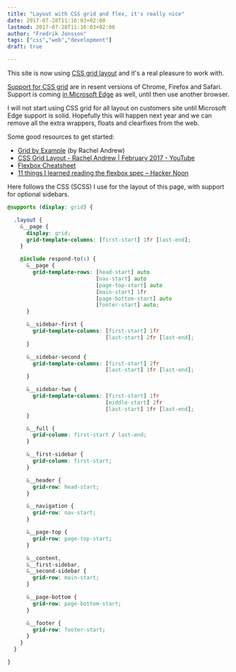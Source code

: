 ```yaml
---
title: "Layout with CSS grid and flex, it's really nice"
date: 2017-07-28T11:16:03+02:00
lastmod: 2017-07-28T11:16:03+02:00
author: "Fredrik Jonsson"
tags: ["css","web","development"]
draft: true

---
```


This site is now using [CSS grid layout](https://developer.mozilla.org/en-US/docs/Web/CSS/CSS_Grid_Layout) and it's a real pleasure to work with.

[Support for CSS grid](http://caniuse.com/#search=grid) are in resent versions of Chrome, Firefox and Safari. Support is coming [in Microsoft Edge](https://developer.microsoft.com/en-us/microsoft-edge/platform/status/gridupdate/?q=grid%20update) as well, until then use another browser.

I will not start using CSS grid for all layout on customers site until Microsoft Edge support is solid. Hopefully this will happen next year and we can remove all the extra wrappers, floats and clearfixes from the web.

Some good resources to get started:

* [Grid by Example](https://gridbyexample.com/) (by Rachel Andrew)
* [CSS Grid Layout - Rachel Andrew | February 2017 - YouTube](https://www.youtube.com/watch?v=N5Lt1SLqBmQ)
* [Flexbox Cheatsheet](https://yoksel.github.io/flex-cheatsheet/)
* [11 things I learned reading the flexbox spec – Hacker Noon](https://hackernoon.com/11-things-i-learned-reading-the-flexbox-spec-5f0c799c776b)


Here follows the CSS (SCSS) I use for the layout of this page, with support for optional sidebars.

~~~~ css
@supports (display: grid) {

  .layout {
    &__page {
      display: grid;
      grid-template-columns: [first-start] 1fr [last-end];
    }

    @include respond-to(s) {
      &__page {
        grid-template-rows: [head-start] auto
                            [nav-start] auto
                            [page-top-start] auto
                            [main-start] 1fr
                            [page-bottom-start] auto
                            [footer-start] auto;
      }

      &__sidebar-first {
        grid-template-columns: [first-start] 1fr
                               [last-start] 2fr [last-end];
      }

      &__sidebar-second {
        grid-template-columns: [first-start] 2fr
                               [last-start] 1fr [last-end];
      }

      &__sidebar-two {
        grid-template-columns: [first-start] 1fr
                               [middle-start] 2fr
                               [last-start] 1fr [last-end];
      }

      &__full {
        grid-column: first-start / last-end;
      }

      &__first-sidebar {
        grid-column: first-start;
      }

      &__header {
        grid-row: head-start;
      }

      &__navigation {
        grid-row: nav-start;
      }

      &__page-top {
        grid-row: page-top-start;
      }

      &__content,
      &__first-sidebar,
      &__second-sidebar {
        grid-row: main-start;
      }

      &__page-bottom {
        grid-row: page-bottom-start;
      }

      &__footer {
        grid-row: footer-start;
      }
    }
  }

}
~~~~
